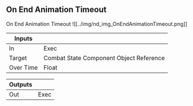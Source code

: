 ## On End Animation Timeout
On End Animation Timeout
![[../img/nd_img_OnEndAnimationTimeout.png]]

|Inputs||
|--|--|
| In | Exec |
| Target | Combat State Component Object Reference |
| Over Time | Float |

|Outputs||
|--|--|
| Out | Exec |
